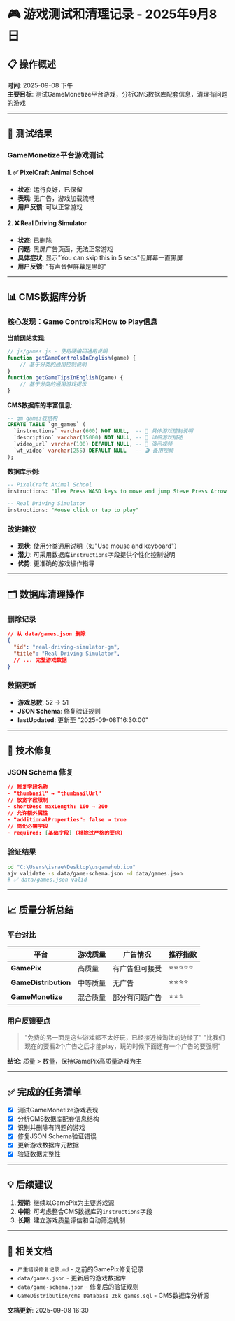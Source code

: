 # 🎮 游戏测试和清理记录 - 2025年9月8日

## 📋 操作概述
**时间**: 2025-09-08 下午  
**主要目标**: 测试GameMonetize平台游戏，分析CMS数据库配套信息，清理有问题的游戏

---

## 🧪 测试结果

### GameMonetize平台游戏测试

#### 1. ✅ **PixelCraft Animal School** 
- **状态**: 运行良好，已保留
- **表现**: 无广告，游戏加载流畅
- **用户反馈**: 可以正常游戏

#### 2. ❌ **Real Driving Simulator** 
- **状态**: 已删除
- **问题**: 黑屏广告页面，无法正常游戏
- **具体症状**: 显示"You can skip this in 5 secs"但屏幕一直黑屏
- **用户反馈**: "有声音但屏幕是黑的"

---

## 📊 CMS数据库分析

### 核心发现：Game Controls和How to Play信息

**当前网站实现**:
```javascript
// js/games.js - 使用硬编码通用说明
function getGameControlsInEnglish(game) {
    // 基于分类的通用控制说明
}
function getGameTipsInEnglish(game) {
    // 基于分类的通用游戏提示
}
```

**CMS数据库的丰富信息**:
```sql
-- gm_games表结构
CREATE TABLE `gm_games` (
  `instructions` varchar(600) NOT NULL,  -- 📝 具体游戏控制说明
  `description` varchar(15000) NOT NULL, -- 📖 详细游戏描述
  `video_url` varchar(100) DEFAULT NULL, -- 🎥 演示视频
  `wt_video` varchar(255) DEFAULT NULL   -- 🎬 备用视频
);
```

**数据库示例**:
```sql
-- PixelCraft Animal School
instructions: "Alex Press WASD keys to move and jump Steve Press Arrow Keys keys to move and jump Mobile Control Available Collect the gold and reach the portal safely"

-- Real Driving Simulator  
instructions: "Mouse click or tap to play"
```

### 改进建议
- **现状**: 使用分类通用说明（如"Use mouse and keyboard"）
- **潜力**: 可采用数据库`instructions`字段提供个性化控制说明
- **优势**: 更准确的游戏操作指导

---

## 🗂️ 数据库清理操作

### 删除记录
```json
// 从 data/games.json 删除
{
  "id": "real-driving-simulator-gm",
  "title": "Real Driving Simulator",
  // ... 完整游戏数据
}
```

### 数据更新
- **游戏总数**: 52 → 51
- **JSON Schema**: 修复验证规则
- **lastUpdated**: 更新至 "2025-09-08T16:30:00"

---

## 🔧 技术修复

### JSON Schema 修复
```json
// 修复字段名称
- "thumbnail" → "thumbnailUrl" 
// 放宽字段限制  
- shortDesc maxLength: 100 → 200
// 允许额外属性
- "additionalProperties": false → true
// 简化必需字段
- required: [基础字段] (移除过严格的要求)
```

### 验证结果
```bash
cd "C:\Users\israe\Desktop\usgamehub.icu"
ajv validate -s data/game-schema.json -d data/games.json
# ✅ data/games.json valid
```

---

## 📈 质量分析总结

### 平台对比
| 平台 | 游戏质量 | 广告情况 | 推荐指数 |
|------|----------|----------|----------|
| **GamePix** | 高质量 | 有广告但可接受 | ⭐⭐⭐⭐⭐ |
| **GameDistribution** | 中等质量 | 无广告 | ⭐⭐⭐⭐ |
| **GameMonetize** | 混合质量 | 部分有问题广告 | ⭐⭐⭐ |

### 用户反馈要点
> "免费的另一面是这些游戏都不太好玩，已经接近被淘汰的边缘了"
> "比我们现在的要看2个广告之后才能play，玩的时候下面还有一个广告的要强啊"

**结论**: 质量 > 数量，保持GamePix高质量游戏为主

---

## ✅ 完成的任务清单

- [x] 测试GameMonetize游戏表现
- [x] 分析CMS数据库配套信息结构  
- [x] 识别并删除有问题的游戏
- [x] 修复JSON Schema验证错误
- [x] 更新游戏数据库元数据
- [x] 验证数据完整性

---

## 💡 后续建议

1. **短期**: 继续以GamePix为主要游戏源
2. **中期**: 可考虑整合CMS数据库的`instructions`字段
3. **长期**: 建立游戏质量评估和自动筛选机制

---

## 🔗 相关文档

- `严重错误修复记录.md` - 之前的GamePix修复记录
- `data/games.json` - 更新后的游戏数据库
- `data/game-schema.json` - 修复后的验证规则
- `GameDistribution/cms Database 26k games.sql` - CMS数据库分析源

**文档更新**: 2025-09-08 16:30